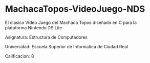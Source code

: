 # MachacaTopos-VideoJuego-NDS
El clasico Video Juego del Machaca Topos diseñado en C para la plataforma Nintendo DS Lite


Asignatura: Estructura de Computadores

Universidad: Escuela Superior de Informatica de Ciudad Real

Calificacion: 8
